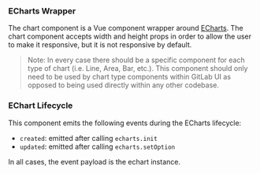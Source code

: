 ### ECharts Wrapper

The chart component is a Vue component wrapper around [ECharts]. The chart component accepts width
and height props in order to allow the user to make it responsive, but it is not responsive by
default.

> Note: In every case there should be a specific component for each type of chart
(i.e. Line, Area, Bar, etc.). This component should only need to be used by chart type components
within GitLab UI as opposed to being used directly within any other codebase.

### EChart Lifecycle

This component emits the following events during the ECharts lifecycle:

- `created`: emitted after calling `echarts.init`
- `updated`: emitted after calling `echarts.setOption`

In all cases, the event payload is the echart instance.

[echarts]: https://echarts.apache.org
